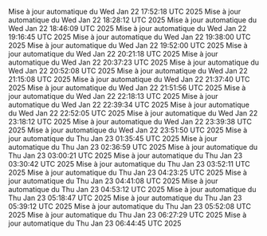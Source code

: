 Mise à jour automatique du Wed Jan 22 17:52:18 UTC 2025
Mise à jour automatique du Wed Jan 22 18:28:12 UTC 2025
Mise à jour automatique du Wed Jan 22 18:46:09 UTC 2025
Mise à jour automatique du Wed Jan 22 19:16:45 UTC 2025
Mise à jour automatique du Wed Jan 22 19:38:00 UTC 2025
Mise à jour automatique du Wed Jan 22 19:52:00 UTC 2025
Mise à jour automatique du Wed Jan 22 20:21:18 UTC 2025
Mise à jour automatique du Wed Jan 22 20:37:23 UTC 2025
Mise à jour automatique du Wed Jan 22 20:52:08 UTC 2025
Mise à jour automatique du Wed Jan 22 21:15:08 UTC 2025
Mise à jour automatique du Wed Jan 22 21:37:40 UTC 2025
Mise à jour automatique du Wed Jan 22 21:51:56 UTC 2025
Mise à jour automatique du Wed Jan 22 22:18:13 UTC 2025
Mise à jour automatique du Wed Jan 22 22:39:34 UTC 2025
Mise à jour automatique du Wed Jan 22 22:52:05 UTC 2025
Mise à jour automatique du Wed Jan 22 23:18:12 UTC 2025
Mise à jour automatique du Wed Jan 22 23:39:38 UTC 2025
Mise à jour automatique du Wed Jan 22 23:51:50 UTC 2025
Mise à jour automatique du Thu Jan 23 01:35:45 UTC 2025
Mise à jour automatique du Thu Jan 23 02:36:59 UTC 2025
Mise à jour automatique du Thu Jan 23 03:00:21 UTC 2025
Mise à jour automatique du Thu Jan 23 03:30:42 UTC 2025
Mise à jour automatique du Thu Jan 23 03:52:11 UTC 2025
Mise à jour automatique du Thu Jan 23 04:23:25 UTC 2025
Mise à jour automatique du Thu Jan 23 04:41:08 UTC 2025
Mise à jour automatique du Thu Jan 23 04:53:12 UTC 2025
Mise à jour automatique du Thu Jan 23 05:18:47 UTC 2025
Mise à jour automatique du Thu Jan 23 05:39:12 UTC 2025
Mise à jour automatique du Thu Jan 23 05:52:08 UTC 2025
Mise à jour automatique du Thu Jan 23 06:27:29 UTC 2025
Mise à jour automatique du Thu Jan 23 06:44:45 UTC 2025
